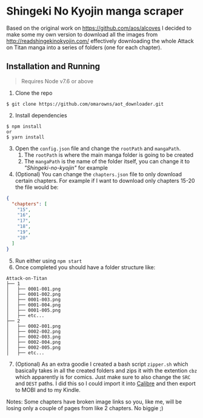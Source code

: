 # Shingeki No Kyojin manga scraper

Based on the original work on https://github.com/aos/alcoves I decided to make some my own version to download all the images from http://readshingekinokyojin.com/ effectively downloading the whole Attack on Titan manga into a series of folders (one for each chapter).

## Installation and Running
> Requires Node v7.6 or above

1. Clone the repo
```
$ git clone https://github.com/omarowns/aot_downloader.git
```
2. Install dependencies
```
$ npm install
or
$ yarn install
```
3. Open the `config.json` file and change the `rootPath` and `mangaPath`.
    1. The `rootPath` is where the main manga folder is going to be created
    2. The `mangaPath` is the name of the folder itself, you can change it to _"Shingeki-no-kyojin"_ for example
4. (Optional) You can change the `chapters.json` file to only download certain chapters. For example if I want to download only chapters 15-20 the file would be:
```json
{
  "chapters": [
    "15",
    "16",
    "17",
    "18",
    "19",
    "20"
  ]
}
```
5. Run either using `npm start`
6. Once completed you should have a folder structure like:
```
Attack-on-Titan
├── 1
│   ├── 0001-001.png
│   ├── 0001-002.png
│   ├── 0001-003.png
│   ├── 0001-004.png
│   ├── 0001-005.png
│   ├── etc...
├── 2
│   ├── 0002-001.png
│   ├── 0002-002.png
│   ├── 0002-003.png
│   ├── 0002-004.png
│   ├── 0002-005.png
│   ├── etc...
```
7. (Optional) As an extra goodie I created a bash script `zipper.sh` which basically takes in all the created folders and zips it with the extention `cbz` which apparently is for comics. Just make sure to also change the `SRC` and `DEST` paths.
I did this so I could import it into [Calibre](https://calibre-ebook.com/) and then export to MOBI and to my Kindle.

Notes: Some chapters have broken image links so you, like me, will be losing only a couple of pages from like 2 chapters. No biggie ;)
